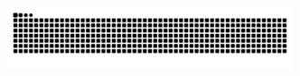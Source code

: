 
 <div>
	
  
##
  
  ![Snake animation](https://github.com/Leyazita/Leyazita/blob/output/github-contribution-grid-snake.svg)
 
</div>
